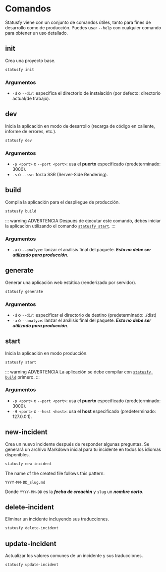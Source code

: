 # Comandos

Statusfy viene con un conjunto de comandos útiles, tanto para fines de desarrollo como de producción. Puedes usar `--help` con cualquier comando para obtener un uso detallado.


## init

Crea una proyecto base.

``` bash
statusfy init
```

### Argumentos

- `-d` o `--dir`: especifica el directorio de instalación (por defecto: directorio actual/de trabajo).

## dev

Inicia la aplicación en modo de desarrollo (recarga de código en caliente, informe de errores, etc.).

``` bash
statusfy dev
```

### Argumentos

- `-p <port>` o `--port <port>`: usa el **puerto** especificado (predeterminado: 3000).
- `-s` o `--ssr`: forza SSR (Server-Side Rendering).

## build

Compila la aplicación para el despliegue de producción.

``` bash
statusfy build
```

::: warning ADVERTENCIA
Después de ejecutar este comando, debes iniciar la aplicación utilizando el comando [`statusfy start`](#start).
:::

### Argumentos

- `-a` o `--analyze`: lanzar el análisis final del paquete. ***Esto no debe ser utilizado para producción***.

## generate

Generar una aplicación web estática (renderizado por servidor).

``` bash
statusfy generate
```

### Argumentos

- `-d` o `--dir`: especificar el directorio de destino (predeterminado: ./dist)
- `-a` o `--analyze`: lanzar el análisis final del paquete. ***Esto no debe ser utilizado para producción***.

## start

Inicia la aplicación en modo producción.

``` bash
statusfy start
```

::: warning ADVERTENCIA
La aplicación se debe compilar con [`statusfy build`](#build) primero.
:::

### Argumentos

- `-p <port>` o `--port <port>`: usa el **puerto** especificado (predeterminado: 3000).
- `-H <port>` o `--host <host>`: usa el **host** especificado (predeterminado: 127.0.0.1).

## new-incident

Crea un nuevo incidente después de responder algunas preguntas. Se generará un archivo Markdown inicial para tu incidente en todos los idiomas disponibles.

``` bash
statusfy new-incident
```

The name of the created file follows this pattern:

```
YYYY-MM-DD_slug.md
```

Donde `YYYY-MM-DD` es la ***fecha de creación*** y `slug` un ***nombre corto***.


## delete-incident <Badge text="0.3.0+"/>

Eliminar un incidente incluyendo sus traducciones.

``` bash
statusfy delete-incident
```

## update-incident <Badge text="0.3.0+"/>

Actualizar los valores comunes de un incidente y sus traducciones.

``` bash
statusfy update-incident
```
